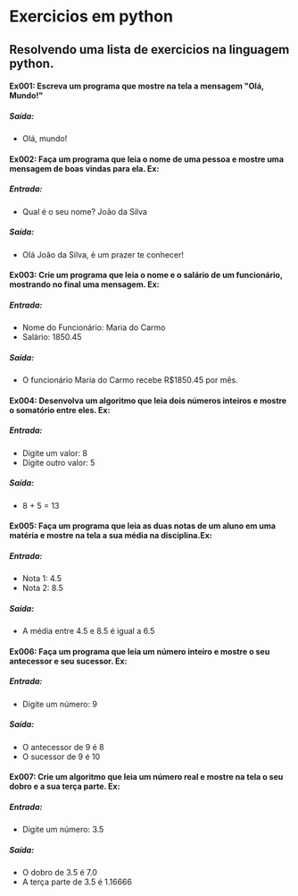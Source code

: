 # Exercicios em python

## Resolvendo uma lista de exercicios na linguagem python.

#### Ex001: Escreva um programa que mostre na tela a mensagem "Olá, Mundo!"

##### Saída:
* Olá, mundo!

#### Ex002: Faça um programa que leia o nome de uma pessoa e mostre uma mensagem de boas vindas para ela. Ex:

##### Entrada:
* Qual é o seu nome? João da Silva
##### Saída:
* Olá João da Silva, é um prazer te conhecer!

#### Ex003:  Crie um programa que leia o nome e o salário de um funcionário, mostrando no final uma mensagem. Ex:

##### Entrada:
* Nome do Funcionário: Maria do Carmo
* Salário: 1850.45
##### Saída:
* O funcionário Maria do Carmo recebe R$1850.45 por mês.

#### Ex004: Desenvolva um algoritmo que leia dois números inteiros e mostre o somatório entre eles. Ex:

##### Entrada: 
* Digite um valor: 8
* Digite outro valor: 5
##### Saída:
* 8 + 5 = 13

#### Ex005: Faça um programa que leia as duas notas de um aluno em uma matéria e mostre na tela a sua média na disciplina.Ex:

##### Entrada:
* Nota 1: 4.5
* Nota 2: 8.5
##### Saída:
* A média entre 4.5 e 8.5 é igual a 6.5

#### Ex006: Faça um programa que leia um número inteiro e mostre o seu antecessor e seu sucessor. Ex:

##### Entrada: 
* Digite um número: 9
##### Saída: 
* O antecessor de 9 é 8
* O sucessor de 9 é 10

#### Ex007: Crie um algoritmo que leia um número real e mostre na tela o seu dobro e a sua terça parte. Ex:

##### Entrada: 
* Digite um número: 3.5
##### Saída:
* O dobro de 3.5 é 7.0
* A terça parte de 3.5 é 1.16666